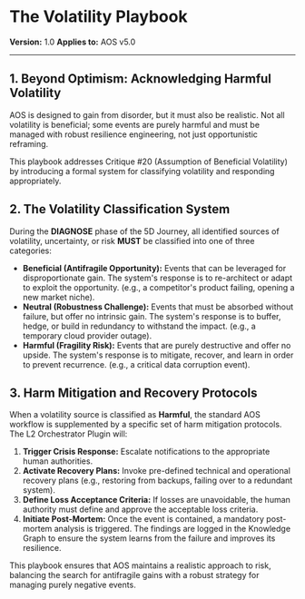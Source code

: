 # The Volatility Playbook

**Version:** 1.0
**Applies to:** AOS v5.0

---

## 1. Beyond Optimism: Acknowledging Harmful Volatility

AOS is designed to gain from disorder, but it must also be realistic. Not all volatility is beneficial; some events are purely harmful and must be managed with robust resilience engineering, not just opportunistic reframing.

This playbook addresses Critique #20 (Assumption of Beneficial Volatility) by introducing a formal system for classifying volatility and responding appropriately.

## 2. The Volatility Classification System

During the **DIAGNOSE** phase of the 5D Journey, all identified sources of volatility, uncertainty, or risk **MUST** be classified into one of three categories:

*   **Beneficial (Antifragile Opportunity):** Events that can be leveraged for disproportionate gain. The system's response is to re-architect or adapt to exploit the opportunity. (e.g., a competitor's product failing, opening a new market niche).
*   **Neutral (Robustness Challenge):** Events that must be absorbed without failure, but offer no intrinsic gain. The system's response is to buffer, hedge, or build in redundancy to withstand the impact. (e.g., a temporary cloud provider outage).
*   **Harmful (Fragility Risk):** Events that are purely destructive and offer no upside. The system's response is to mitigate, recover, and learn in order to prevent recurrence. (e.g., a critical data corruption event).

## 3. Harm Mitigation and Recovery Protocols

When a volatility source is classified as **Harmful**, the standard AOS workflow is supplemented by a specific set of harm mitigation protocols. The L2 Orchestrator Plugin will:

1.  **Trigger Crisis Response:** Escalate notifications to the appropriate human authorities.
2.  **Activate Recovery Plans:** Invoke pre-defined technical and operational recovery plans (e.g., restoring from backups, failing over to a redundant system).
3.  **Define Loss Acceptance Criteria:** If losses are unavoidable, the human authority must define and approve the acceptable loss criteria.
4.  **Initiate Post-Mortem:** Once the event is contained, a mandatory post-mortem analysis is triggered. The findings are logged in the Knowledge Graph to ensure the system learns from the failure and improves its resilience.

This playbook ensures that AOS maintains a realistic approach to risk, balancing the search for antifragile gains with a robust strategy for managing purely negative events. 

